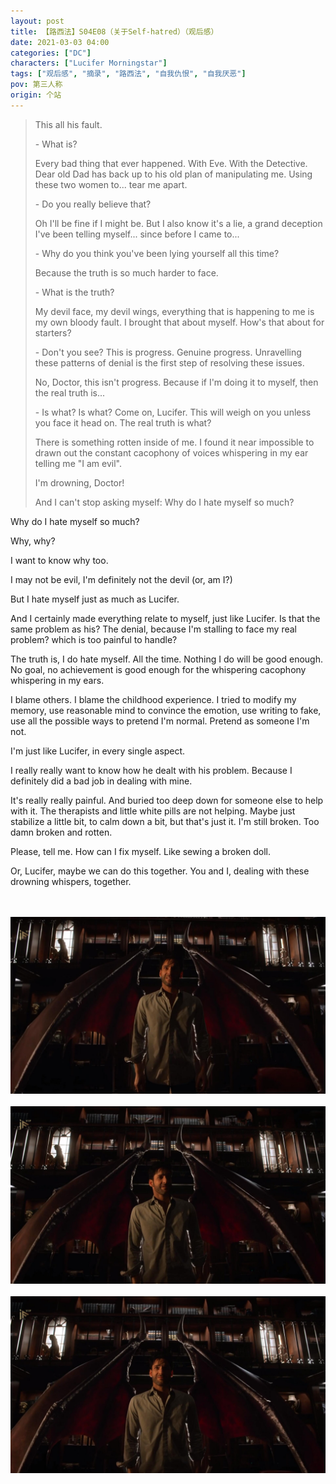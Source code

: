 ```yaml
---
layout: post
title: 【路西法】S04E08（关于Self-hatred）（观后感）
date: 2021-03-03 04:00
categories: ["DC"]
characters: ["Lucifer Morningstar"]
tags: ["观后感", "摘录", "路西法", "自我仇恨", "自我厌恶"]
pov: 第三人称
origin: 个站
---
```


> This all his fault.
>
> \- What is?
>
> Every bad thing that ever happened. With Eve. With the Detective. Dear old Dad has back up to his old plan of manipulating me. Using these two women to... tear me apart.
>
> \- Do you really believe that?
>
> Oh I'll be fine if I might be. But I also know it's a lie, a grand deception I've been telling myself... since before I came to...
>
> \- Why do you think you've been lying yourself all this time?
>
> Because the truth is so much harder to face.
>
> \- What is the truth?
>
> My devil face, my devil wings, everything that is happening to me is my own bloody fault. I brought that about myself. How's that about for starters?
>
> \- Don't you see? This is progress. Genuine progress. Unravelling these patterns of denial is the first step of resolving these issues.
>
> No, Doctor, this isn't progress. Because if I'm doing it to myself, then the real truth is...
>
> \- Is what? Is what? Come on, Lucifer. This will weigh on you unless you face it head on. The real truth is what?
>
> There is something rotten inside of me. I found it near impossible to drawn out the constant cacophony of voices whispering in my ear telling me "I am evil".
>
> I'm drowning, Doctor!
>
> And I can't stop asking myself: Why do I hate myself so much?

Why do I hate myself so much?

Why, why?

I want to know why too.

I may not be evil, I'm definitely not the devil (or, am I?)

But I hate myself just as much as Lucifer.

And I certainly made everything relate to myself, just like Lucifer. Is that the same problem as his? The denial, because I'm stalling to face my real problem? which is too painful to handle?

The truth is, I do hate myself. All the time. Nothing I do will be good enough. No goal, no achievement is good enough for the whispering cacophony whispering in my ears.

I blame others. I blame the childhood experience. I tried to modify my memory, use reasonable mind to convince the emotion, use writing to fake, use all the possible ways to pretend I'm normal. Pretend as someone I'm not.

I'm just like Lucifer, in every single aspect.

I really really want to know how he dealt with his problem. Because I definitely did a bad job in dealing with mine.

It's really really painful. And buried too deep down for someone else to help with it. The therapists and little white pills are not helping. Maybe just stabilize a little bit, to calm down a bit, but that's just it. I'm still broken. Too damn broken and rotten.

Please, tell me. How can I fix myself. Like sewing a broken doll.

Or, Lucifer, maybe we can do this together. You and I, dealing with these drowning whispers, together.

<br><br>
![](/assets/images/lofter/2021-03-03-Lucifer-1.png)
<br><br>
![](/assets/images/lofter/2021-03-03-Lucifer-2.png)
<br><br>
![](/assets/images/lofter/2021-03-03-Lucifer-3.png)
